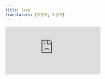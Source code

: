 ```yaml
---
title: lazy
translators: [박문하, 이승효]
---
```


<iframe 
  style={{aspectRatio: 1.7778, width: '100%'}} 
  src="https://www.youtube.com/embed/playlist?list=PLjQV3hketAJkh6BEl0n4PDS_2fBd0cS9v&index=58"
  title="YouTube video player" 
  frameBorder="0" 
/>

<Intro>

`lazy` lets you defer loading component's code until it is rendered for the first time.
<Trans>`lazy` 를 사용하면 처음 렌더링될 때까지 컴포넌트 코드의 로딩을 지연시킬 수 있습니다.</Trans>

```js
const SomeComponent = lazy(load)
```

</Intro>

<InlineToc />

---

## Reference<Trans>참조</Trans> {/*reference*/}

### `lazy(load)` {/*lazy*/}

Call `lazy` outside your components to declare a lazy-loaded React component:
<Trans>컴포넌트 외부에서 `lazy`를 호출하여 지연 로드된 React 컴포넌트를 선언합니다:</Trans>

```js
import { lazy } from 'react';

const MarkdownPreview = lazy(() => import('./MarkdownPreview.js'));
```

[See more examples below.](#usage)
<Trans>[아래에서 더 많은 예시를 확인하세요.](#usage)</Trans>

#### Parameters<Trans>매개변수</Trans> {/*parameters*/}

* `load`: A function that returns a [Promise](https://developer.mozilla.org/en-US/docs/Web/JavaScript/Reference/Global_Objects/Promise) or another *thenable* (a Promise-like object with a `then` method). React will not call `load` until the first time you attempt to render the returned component. After React first calls `load`, it will wait for it to resolve, and then render the resolved value as a React component. Both the returned Promise and the Promise's resolved value will be cached, so React will not call `load` more than once. If the Promise rejects, React will `throw` the rejection reason for the nearest Error Boundary to handle.
<Trans>`load`: [Promise](https://developer.mozilla.org/ko/docs/Web/JavaScript/Reference/Global_Objects/Promise) 또는 다른 *thenable(*`then` 메서드를 가진 Promise와 유사한 객체)을 반환하는 함수. React는 반환된 컴포넌트를 처음 렌더링하려고 시도할 때까지 `load`를 호출하지 않습니다. React는 먼저 `load`를 호출한 후 resolve될 때까지 기다린 다음, resolve된 값의 `.default`를 React 컴포넌트로 렌더링합니다. 반환된 Promise 및 Promise의 resolve된 값은 모두 캐시되므로, React는 `load`를 두 번 이상 호출하지 않습니다. Promise가 reject되면 React는 가장 가까운 Error Boundary에 reject된 이유를 `throw` 합니다.</Trans>

#### Returns<Trans>반환값</Trans> {/*returns*/}

`lazy` returns a React component you can render in your tree. While the code for the lazy component is still loading, attempting to render it will *suspend.* Use [`<Suspense>`](/reference/react/Suspense) to display a loading indicator while it's loading.
<Trans>`lazy` 는 트리에 렌더링할 수 있는 React 컴포넌트를 반환합니다. 지연 컴포넌트의 코드가 로딩되는 동안 렌더링을 시도하면 *일시 중단*됩니다. 로딩하는 동안 로딩 표시기를 보여주려면 [`<Suspense>`](/reference/react/Suspense) 를 사용하세요.</Trans>

---

### `load` function<Trans>`load` 함수</Trans> {/*load*/}

#### Parameters<Trans>매개변수</Trans> {/*load-parameters*/}

`load` receives no parameters.
<Trans>`load` 는 매개변수를 받지 않습니다.</Trans>

#### Returns<Trans>반환값</Trans> {/*load-returns*/}

You need to return a [Promise](https://developer.mozilla.org/en-US/docs/Web/JavaScript/Reference/Global_Objects/Promise) or some other *thenable* (a Promise-like object with a `then` method). It needs to eventually resolve to an object whose `.default` property is a valid React component type, such as a function, [`memo`](/reference/react/memo), or a [`forwardRef`](/reference/react/forwardRef) component.
<Trans>[Promise](https://developer.mozilla.org/ko/docs/Web/JavaScript/Reference/Global_Objects/Promise) 또는 다른 *thenable*(`then` 메서드를 가진 Promise와 유사한 객체)을 반환해야 합니다. 그 결과 최종적으로 `.default` 프로퍼티가 함수, [`memo`](/reference/react/memo) 또는 [`forwardRef`](/reference/react/forwardRef) 컴포넌트와 같은 유효한 React 컴포넌트 유형으로 해석되어야 합니다.</Trans>

---

## Usage<Trans>사용법</Trans> {/*usage*/}

### Lazy-loading components with Suspense<Trans>Suspense가 있는 지연 로딩 컴포넌트</Trans> {/*suspense-for-code-splitting*/}

Usually, you import components with the static [`import`](https://developer.mozilla.org/en-US/docs/Web/JavaScript/Reference/Statements/import) declaration:
<Trans>일반적으로는 정적 [`import`](https://developer.mozilla.org/ko/docs/Web/JavaScript/Reference/Statements/import) 선언을 사용하여 컴포넌트를 import 합니다:</Trans>

```js
import MarkdownPreview from './MarkdownPreview.js';
```

To defer loading this component's code until it's rendered for the first time, replace this import with:
<Trans>이 컴포넌트가 처음 렌더링될 때까지 로딩을 지연시키려면 import를 다음과 같이 대체하세요:</Trans>

```js
import { lazy } from 'react';

const MarkdownPreview = lazy(() => import('./MarkdownPreview.js'));
```

This code relies on [dynamic `import()`,](https://developer.mozilla.org/en-US/docs/Web/JavaScript/Reference/Operators/import) which might require support from your bundler or framework. Using this pattern requires that the lazy component you're importing was exported as the `default` export.
<Trans>이 코드는 번들러나 프레임워크의 지원이 필요할 수 있는 [dynamic `import()`](https://developer.mozilla.org/en-US/docs/Web/JavaScript/Reference/Operators/import) 에 의존합니다. 이 패턴을 사용하려면 임포트하려는 지연 컴포넌트를 `default` 내보내기로 내보내야 합니다.</Trans>

Now that your component's code loads on demand, you also need to specify what should be displayed while it is loading. You can do this by wrapping the lazy component or any of its parents into a [`<Suspense>`](/reference/react/Suspense) boundary:
<Trans>이제 컴포넌트의 코드가 필요에 의해서만 로드되므로, 로드되는 동안 표시할 내용도 지정해야 합니다. 지연 컴포넌트나 그 부모 컴포넌트를 [`<Suspense>`](/reference/react/Suspense) 로 감싸면 됩니다.</Trans>

```js {1,4}
<Suspense fallback={<Loading />}>
  <h2>Preview</h2>
  <MarkdownPreview />
 </Suspense>
```

In this example, the code for `MarkdownPreview` won't be loaded until you attempt to render it. If `MarkdownPreview` hasn't loaded yet, `Loading` will be shown in its place. Try ticking the checkbox:
<Trans>다음 예제에서는 렌더링을 시도할 때까지 `MarkdownPreview` 에 대한 코드가 로드되지 않습니다. `MarkdownPreview` 가 아직 로드되지 않은 경우 `Loading` 이 대신 표시됩니다. 체크박스를 선택해 보세요.</Trans>

<Sandpack>

```js src/App.js
import { useState, Suspense, lazy } from 'react';
import Loading from './Loading.js';

const MarkdownPreview = lazy(() => delayForDemo(import('./MarkdownPreview.js')));

export default function MarkdownEditor() {
  const [showPreview, setShowPreview] = useState(false);
  const [markdown, setMarkdown] = useState('Hello, **world**!');
  return (
    <>
      <textarea value={markdown} onChange={e => setMarkdown(e.target.value)} />
      <label>
        <input type="checkbox" checked={showPreview} onChange={e => setShowPreview(e.target.checked)} />
        Show preview
      </label>
      <hr />
      {showPreview && (
        <Suspense fallback={<Loading />}>
          <h2>Preview</h2>
          <MarkdownPreview markdown={markdown} />
        </Suspense>
      )}
    </>
  );
}

// Add a fixed delay so you can see the loading state
function delayForDemo(promise) {
  return new Promise(resolve => {
    setTimeout(resolve, 2000);
  }).then(() => promise);
}
```

```js src/Loading.js
export default function Loading() {
  return <p><i>Loading...</i></p>;
}
```

```js src/MarkdownPreview.js
import { Remarkable } from 'remarkable';

const md = new Remarkable();

export default function MarkdownPreview({ markdown }) {
  return (
    <div
      className="content"
      dangerouslySetInnerHTML={{__html: md.render(markdown)}}
    />
  );
}
```

```json package.json hidden
{
  "dependencies": {
    "immer": "1.7.3",
    "react": "latest",
    "react-dom": "latest",
    "react-scripts": "latest",
    "remarkable": "2.0.1"
  },
  "scripts": {
    "start": "react-scripts start",
    "build": "react-scripts build",
    "test": "react-scripts test --env=jsdom",
    "eject": "react-scripts eject"
  }
}
```

```css
label {
  display: block;
}

input, textarea {
  margin-bottom: 10px;
}

body {
  min-height: 200px;
}
```

</Sandpack>

This demo loads with an artificial delay. The next time you untick and tick the checkbox, `Preview` will be cached, so there will be no loading state. To see the loading state again, click "Reset" on the sandbox.
<Trans>이 데모는 인위적인 지연으로 로드됩니다. 다음에 체크박스를 선택 해제하고 다시 선택하면 `Preview` 가 캐시되므로 로딩 상태가 표시되지 않습니다. 로딩 상태를 다시 보려면 샌드박스에서 “재설정”을 클릭하세요.</Trans>

[Learn more about managing loading states with Suspense.](/reference/react/Suspense)
<Trans>[Suspense로 로딩 상태를 관리하는 방법에 대해 자세히 알아보세요.](/reference/react/Suspense)</Trans>

---

## Troubleshooting<Trans>문제 해결</Trans> {/*troubleshooting*/}

### My `lazy` component's state gets reset unexpectedly<Trans>`lazy` 컴포넌트의 상태가 예기치 않게 초기화 됩니다</Trans> {/*my-lazy-components-state-gets-reset-unexpectedly*/}

Do not declare `lazy` components *inside* other components:
<Trans>다른 컴포넌트 *안에서* `lazy` 컴포넌트를 선언하지 마세요.</Trans>

```js {4-6}
import { lazy } from 'react';

function Editor() {
  // 🔴 Bad: This will cause all state to be reset on re-renders
  // 🔴 나쁨: 이렇게 하면 리렌더링시마다 모든 state가 초기화됩니다
  const MarkdownPreview = lazy(() => import('./MarkdownPreview.js'));
  // ...
}
```

Instead, always declare them at the top level of your module:
<Trans>대신 항상 모듈의 최상위 레벨에서 선언하세요.</Trans>

```js {3-5}
import { lazy } from 'react';

// ✅ Good: Declare lazy components outside of your components
// ✅ 좋음: lazy 컴포넌트를 컴포넌트들의 밖에서 선언하세요
const MarkdownPreview = lazy(() => import('./MarkdownPreview.js'));

function Editor() {
  // ...
}
```
